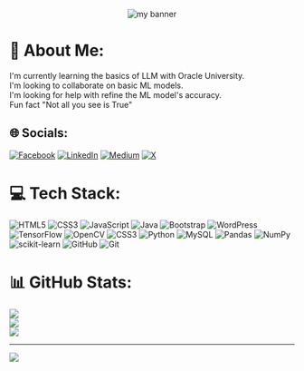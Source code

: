 <p align="center">
  <img src="https://drive.googleusercontent.com/uc?id=1d8Bcop3nM1e5btAVeTnkqDCuRkdLLfAw" alt="my banner" style="pointer-events: none;">
</p>



# 💫 About Me:
I'm currently learning the basics of LLM with Oracle University.<br>I'm looking to collaborate on basic ML models.<br>I'm looking for help with refine the ML model's accuracy.<br>Fun fact "Not all you see is True"


## 🌐 Socials:
[![Facebook](https://img.shields.io/badge/Facebook-%231877F2.svg?logo=Facebook&logoColor=white)](https://facebook.com/ymamdouh80) [![LinkedIn](https://img.shields.io/badge/LinkedIn-%230077B5.svg?logo=linkedin&logoColor=white)](https://linkedin.com/in/ymamdouh80) [![Medium](https://img.shields.io/badge/Medium-12100E?logo=medium&logoColor=white)](https://medium.com/@ymamdouh80) [![X](https://img.shields.io/badge/X-black.svg?logo=X&logoColor=white)](https://x.com/ymamdouh80) 

# 💻 Tech Stack:
![HTML5](https://img.shields.io/badge/html5-%23E34F26.svg?style=for-the-badge&logo=html5&logoColor=white) ![CSS3](https://img.shields.io/badge/css3-%231572B6.svg?style=for-the-badge&logo=css3&logoColor=white) ![JavaScript](https://img.shields.io/badge/javascript-%23323330.svg?style=for-the-badge&logo=javascript&logoColor=%23F7DF1E) ![Java](https://img.shields.io/badge/java-%23ED8B00.svg?style=for-the-badge&logo=openjdk&logoColor=white) ![Bootstrap](https://img.shields.io/badge/bootstrap-%238511FA.svg?style=for-the-badge&logo=bootstrap&logoColor=white) ![WordPress](https://img.shields.io/badge/WordPress-%23117AC9.svg?style=for-the-badge&logo=WordPress&logoColor=white) ![TensorFlow](https://img.shields.io/badge/TensorFlow-%23FF6F00.svg?style=for-the-badge&logo=TensorFlow&logoColor=white) ![OpenCV](https://img.shields.io/badge/opencv-%23white.svg?style=for-the-badge&logo=opencv&logoColor=white) ![CSS3](https://img.shields.io/badge/css3-%231572B6.svg?style=for-the-badge&logo=css3&logoColor=white) ![Python](https://img.shields.io/badge/python-3670A0?style=for-the-badge&logo=python&logoColor=ffdd54) ![MySQL](https://img.shields.io/badge/mysql-4479A1.svg?style=for-the-badge&logo=mysql&logoColor=white) ![Pandas](https://img.shields.io/badge/pandas-%23150458.svg?style=for-the-badge&logo=pandas&logoColor=white) ![NumPy](https://img.shields.io/badge/numpy-%23013243.svg?style=for-the-badge&logo=numpy&logoColor=white) ![scikit-learn](https://img.shields.io/badge/scikit--learn-%23F7931E.svg?style=for-the-badge&logo=scikit-learn&logoColor=white) ![GitHub](https://img.shields.io/badge/github-%23121011.svg?style=for-the-badge&logo=github&logoColor=white) ![Git](https://img.shields.io/badge/git-%23F05033.svg?style=for-the-badge&logo=git&logoColor=white)
# 📊 GitHub Stats:
![](https://github-readme-stats.vercel.app/api?username=ymamdouh80&theme=gruvbox&hide_border=false&include_all_commits=false&count_private=false)<br/>
![](https://github-readme-streak-stats.herokuapp.com/?user=ymamdouh80&theme=gruvbox&hide_border=false)<br/>
![](https://github-readme-stats.vercel.app/api/top-langs/?username=ymamdouh80&theme=gruvbox&hide_border=false&include_all_commits=false&count_private=false&layout=compact)

---
[![](https://visitcount.itsvg.in/api?id=ymamdouh80&icon=3&color=2)](https://visitcount.itsvg.in)

<!-- Proudly created with GPRM ( https://gprm.itsvg.in ) -->
